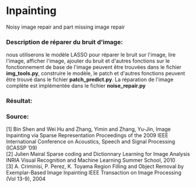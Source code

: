 # Inpainting
Noisy image repair and part missing image repair  

### Description de réparer du bruit d'image:
nous utiliserons le modèle LASSO pour réparer le bruit sur l'image, lire l'image, afficher l'image, ajouter du bruit et d'autres fonctions sur le fonctionnement de base de l'image peuvent être trouvées dans le fichier **img_tools.py**, construire le modèle, le patch et d'autres fonctions peuvent être trouvé dans le fichier **patch_predict.py**. La réparation de l'image complète est implémentée dans le fichier **noise_repair.py**

### Résultat:


### Source:  
[1] Bin Shen and Wei Hu and Zhang, Yimin and Zhang, Yu-Jin, Image Inpainting via Sparse Representation Proceedings of the 2009 IEEE International Conference on Acoustics, Speech and Signal
Processing (ICASSP ’09)  
[2] Julien Mairal Sparse coding and Dictionnary Learning for Image Analysis INRIA Visual Recognition and Machine Learning Summer School, 2010  
[3] A. Criminisi, P. Perez, K. Toyama Region Filling and Object Removal by Exemplar-Based Image Inpainting IEEE Transaction on Image Processing (Vol 13-9), 2004  
